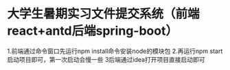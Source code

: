 # 大学生暑期实习文件提交系统（前端react+antd后端spring-boot）
  1.前端通过命令窗口先运行npm install命令安装node的模块包
  2.再运行npm start启动项目即可，第一次启动会慢一些
  3后端通过idea打开项目直接启动即可
